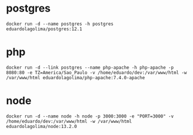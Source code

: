 postgres
===

    docker run -d --name postgres -h postgres eduardolagolima/postgres:12.1

php
===

    docker run -d --link postgres --name php-apache -h php-apache -p 8080:80 -e TZ=America/Sao_Paulo -v /home/eduardo/dev:/var/www/html -w /var/www/html eduardolagolima/php-apache:7.4.0-apache

node
===

    docker run -d --name node -h node -p 3000:3000 -e "PORT=3000" -v /home/eduardo/dev:/var/www/html -w /var/www/html eduardolagolima/node:13.2.0